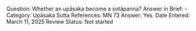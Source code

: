 Question: Whether an upāsaka become a sotāpanna?
Answer in Brief: -
 Category: Upāsaka
Sutta References: MN 73
Answer: Yes.
Date Entered: March 11, 2025
Review Status: Not started